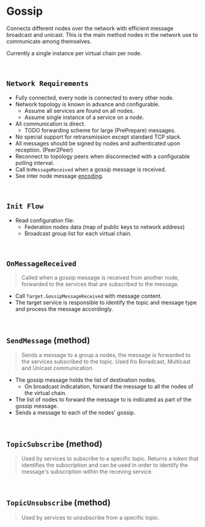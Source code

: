 # Gossip

Connects different nodes over the network with efficient message broadcast and unicast. This is the main method nodes in the network use to communicate among themselves.

Currently a single instance per virtual chain per node.

&nbsp;
## `Network Requirements`

* Fully connected, every node is connected to every other node.
* Network topology is known in advance and configurable.
  * Assume all services are found on all nodes.
  * Assume single instance of a service on a node.
* All communication is direct.
  * TODO forwarding scheme for large (PrePrepare) messages.
* No special support for retransmission except standard TCP stack.
* All messages should be signed by nodes and authenticated upon reception. (Peer2Peer)
* Reconnect to topology peers when disconnected with a configurable polling interval.
* Call `OnMessageReceived` when a gossip message is received.
* See inter node message [encoding](../../interfaces/protocol/gossip/json-over-websocket.md).

&nbsp;
## `Init Flow`
* Read configuration file:
  * Federation nodes data (map of public keys to network address)
  * Broadcast group list for each virtual chain.

&nbsp;
## `OnMessageReceived`
> Called when a gossip message is received from another node, forwarded to the services that are subscribed to the message.
* Call `Target.GossipMessageReceived` with message content.
* The target service is responsible to identify the topic and message type and process the message accordingly.

&nbsp;
## `SendMessage` (method)
> Sends a message to a group a nodes, the message is forwarded to the services subscribed to the topic. Used fro Boradcast, Multicast and Unicast communication.
* The gossip message holds the list of destination nodes.
  * On broadcast indicatation, forward the message to all the nodes of the virtual chain.
* The list of nodes to forward the message to is indicated as part of the gossip message.
* Sends a message to each of the nodes' gossip.

&nbsp;
## `TopicSubscribe` (method)
> Used by services to subscribe to a specific topic.
Returns a token that identifies the subscription and can be used in order to identify the message's subscription within the receving service.

&nbsp;
## `TopicUnsubscribe` (method)
> Used by services to unsubscribe from a specific topic.
